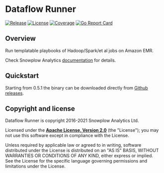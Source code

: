# Dataflow Runner

[![Release][release-image]][releases] [![License][license-image]][license] [![Coverage][coveralls-image]][coveralls] [![Go Report Card][go-report-image]][go-report]

## Overview

Run templatable playbooks of Hadoop/Spark/et al jobs on Amazon EMR.

Check Snowplow Analytics [documentation](https://docs.snowplowanalytics.com/docs/pipeline-components-and-applications/dataflow-runner/) for details.

## Quickstart

Starting from 0.5.1 the binary can be downloaded directly from [Github releases](https://github.com/snowplow/dataflow-runner/releases).

## Copyright and license

Dataflow Runner is copyright 2016-2021 Snowplow Analytics Ltd.

Licensed under the **[Apache License, Version 2.0][license]** (the "License");
you may not use this software except in compliance with the License.

Unless required by applicable law or agreed to in writing, software
distributed under the License is distributed on an "AS IS" BASIS,
WITHOUT WARRANTIES OR CONDITIONS OF ANY KIND, either express or implied.
See the License for the specific language governing permissions and
limitations under the License.

[release-image]: http://img.shields.io/badge/release-0.5.1-6ad7e5.svg?style=flat
[releases]: https://github.com/snowplow/dataflow-runner/releases

[license-image]: http://img.shields.io/badge/license-Apache--2-blue.svg?style=flat
[license]: http://www.apache.org/licenses/LICENSE-2.0

[coveralls-image]: https://coveralls.io/repos/github/snowplow/dataflow-runner/badge.svg
[coveralls]: https://coveralls.io/github/snowplow/dataflow-runner

[go-report-image]: https://goreportcard.com/badge/github.com/snowplow/dataflow-runner
[go-report]: https://goreportcard.com/report/github.com/snowplow/dataflow-runner
